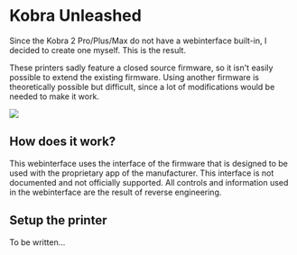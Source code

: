 # Kobra Unleashed

Since the Kobra 2 Pro/Plus/Max do not have a webinterface built-in, I decided to create one myself. This is the result.

These printers sadly feature a closed source firmware, so it isn't easily possible to extend the existing firmware.
Using another firmware is theoretically possible but difficult, since a lot of modifications would be needed to make it
work.


![](https://raw.githubusercontent.com/anjomro/kobra-unleashed/master/img/kobra-unleashed-idle.png)

## How does it work?

This webinterface uses the interface of the firmware that is designed to be used with the proprietary app of the
manufacturer. This interface is not documented and not officially supported. All controls and information used in the
webinterface are the result of reverse engineering.

## Setup the printer

To be written...